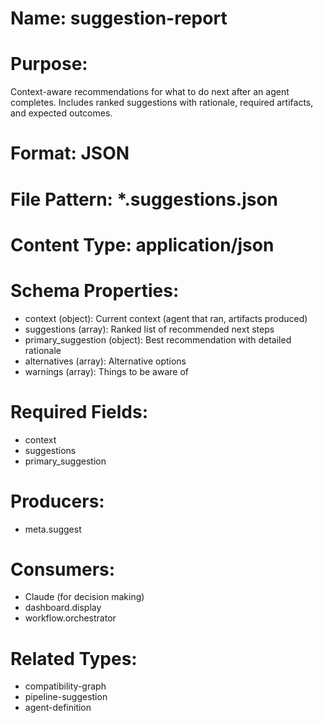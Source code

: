 # Name: suggestion-report

# Purpose:
Context-aware recommendations for what to do next after an agent completes. Includes ranked suggestions with rationale, required artifacts, and expected outcomes.

# Format: JSON

# File Pattern: *.suggestions.json

# Content Type: application/json

# Schema Properties:
- context (object): Current context (agent that ran, artifacts produced)
- suggestions (array): Ranked list of recommended next steps
- primary_suggestion (object): Best recommendation with detailed rationale
- alternatives (array): Alternative options
- warnings (array): Things to be aware of

# Required Fields:
- context
- suggestions
- primary_suggestion

# Producers:
- meta.suggest

# Consumers:
- Claude (for decision making)
- dashboard.display
- workflow.orchestrator

# Related Types:
- compatibility-graph
- pipeline-suggestion
- agent-definition
